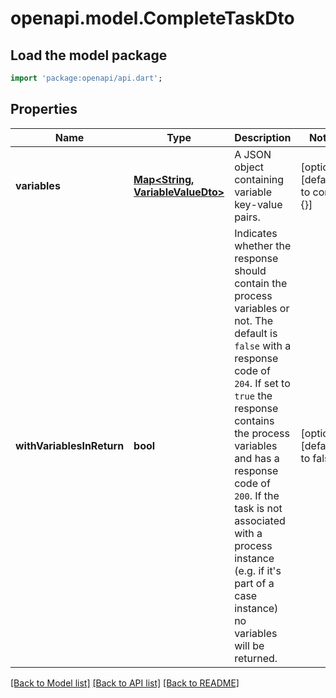 # openapi.model.CompleteTaskDto

## Load the model package
```dart
import 'package:openapi/api.dart';
```

## Properties
Name | Type | Description | Notes
------------ | ------------- | ------------- | -------------
**variables** | [**Map<String, VariableValueDto>**](VariableValueDto.md) | A JSON object containing variable key-value pairs. | [optional] [default to const {}]
**withVariablesInReturn** | **bool** | Indicates whether the response should contain the process variables or not. The default is `false` with a response code of `204`. If set to `true` the response contains the process variables and has a response code of `200`. If the task is not associated with a process instance (e.g. if it's part of a case instance) no variables will be returned. | [optional] [default to false]

[[Back to Model list]](../README.md#documentation-for-models) [[Back to API list]](../README.md#documentation-for-api-endpoints) [[Back to README]](../README.md)


